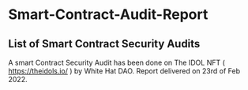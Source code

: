 # Smart-Contract-Audit-Report
List of Smart Contract Security Audits
---------------------------------------
A smart Contract Security Audit has been done on The IDOL NFT ( https://theidols.io/ ) by White Hat DAO. Report delivered on 23rd of Feb 2022.
